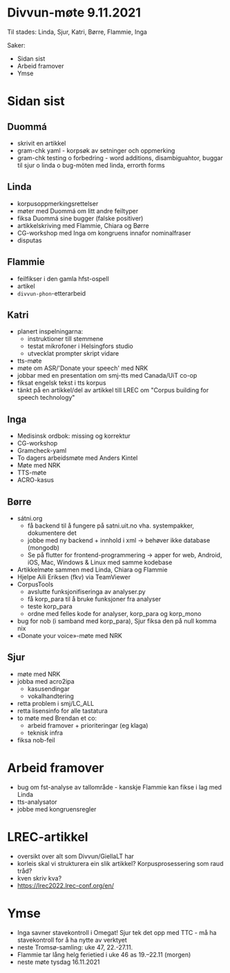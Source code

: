 # Divvun-møte 9.11.2021

Til stades: Linda, Sjur, Katri, Børre, Flammie, Inga

Saker:
* Sidan sist
* Arbeid framover
* Ymse

# Sidan sist

## Duommá
* skrivit en artikkel
* gram-chk yaml - korpsøk av setninger och oppmerking
* gram-chk testing o forbedring - word additions, disambiguahtor, buggar til sjur o linda o bug-möten med linda, errorth forms

## Linda
* korpusoppmerkingsrettelser
* møter med Duommá om litt andre feiltyper
* fiksa Duommá sine bugger (falske positiver)
* artikkelskriving med Flammie, Chiara og Børre
* CG-workshop med Inga om kongruens innafor nominalfraser
* disputas

## Flammie
* feilfikser i den gamla hfst-ospell
* artikel
* `divvun-phon`-etterarbeid

## Katri
* planert inspelningarna:
    * instruktioner till stemmene
    * testat mikrofoner i Helsingfors studio
    * utvecklat prompter skript vidare
* tts-møte
* møte om ASR/'Donate your speech' med NRK
* jobbar med en presentation om smj-tts med Canada/UiT co-op
* fiksat engelsk tekst i tts korpus
* tänkt på en artikkel/del av artikkel till LREC om "Corpus building for speech technology"

## Inga
* Medisinsk ordbok: missing og korrektur
* CG-workshop
* Gramcheck-yaml
* To dagers arbeidsmøte med Anders Kintel
* Møte med NRK
* TTS-møte
* ACRO-kasus

## Børre

* sátni.org
    * få backend til å fungere på satni.uit.no vha. systempakker, dokumentere det
    * jobbe med ny backend + innhold i xml -> behøver ikke database (mongodb)
    * Se på flutter for frontend-programmering -> apper for
      web, Android, iOS, Mac, Windows & Linux med samme kodebase
* Artikkelmøte sammen med Linda, Chiara og Flammie
* Hjelpe Aili Eriksen (fkv) via TeamViewer
* CorpusTools
    * avslutte funksjonifiseringa av analyser.py
    * få korp_para til å bruke funksjoner fra analyser
    * teste korp_para
    * ordne med felles kode for analyser, korp_para og korp_mono
* bug for nob (i samband med korp_para), Sjur fiksa den på null komma nix
* «Donate your voice»-møte med NRK

## Sjur
- møte med NRK
- jobba med acro2ipa
    - kasusendingar
    - vokalhandtering
- retta problem i smj/LC_ALL
- retta lisensinfo for alle tastatura
- to møte med Brendan et co:
    - arbeid framover + prioriteringar (eg klaga)
    - teknisk infra
- fiksa nob-feil

# Arbeid framover
* bug om fst-analyse av tallområde - kanskje Flammie kan fikse i lag med Linda
* tts-analysator
* jobbe med kongruensregler

# LREC-artikkel
- oversikt over alt som Divvun/GiellaLT har
- korleis skal vi strukturera ein slik artikkel? Korpusprosessering som raud tråd?
- kven skriv kva?
- <https://lrec2022.lrec-conf.org/en/>

# Ymse
* Inga savner stavekontroll i Omegat! Sjur tek det opp med TTC - må ha stavekontroll for å ha nytte av verktyet
* neste Tromsø-samling: uke 47, 22.-27.11.
* Flammie tar lång helg ferietied i uke 46 as 19.–22.11 (morgen)
* neste møte tysdag 16.11.2021

